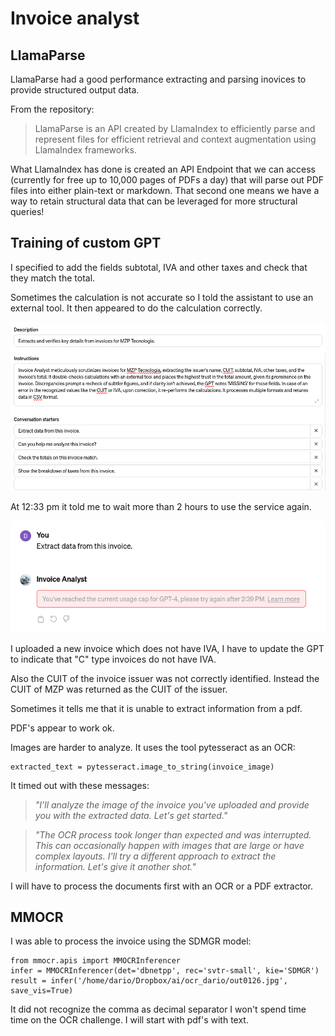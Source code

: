 # Invoice analyst

## LlamaParse

LlamaParse had a good performance extracting and parsing inovices to provide structured output data.

From the repository:

> LlamaParse is an API created by LlamaIndex to efficiently parse and represent files for efficient retrieval and context augmentation using LlamaIndex frameworks.

What LlamaIndex has done is created an API Endpoint that we can access (currently for free up to 10,000 pages of PDFs a day) that will parse out PDF files into either plain-text or markdown. That second one means we have a way to retain structural data that can be leveraged for more structural queries!

## Training of custom GPT

I specified to add the fields subtotal, IVA and other taxes and check that they match the total.

Sometimes the calculation is not accurate so I told the assistant to use an external tool. It then appeared to do the calculation correctly.

![alt text](image.png)

At 12:33 pm it told me to wait more than 2 hours to use the service again.

![alt text](image-1.png)

I uploaded a new invoice which does not have IVA, I have to update the GPT to indicate that "C" type invoices do not have IVA.

Also the CUIT of the invoice issuer was not correctly identified. Instead the CUIT of MZP was returned as the CUIT of the issuer.

Sometimes it tells me that it is unable to extract information from a pdf.

PDF's appear to work ok.

Images are harder to analyze. It uses the tool pytesseract as an OCR:

    extracted_text = pytesseract.image_to_string(invoice_image)

It timed out with these messages:

> *"I’ll analyze the image of the invoice you've uploaded and provide you with the extracted data. Let's get started."*

> *"The OCR process took longer than expected and was interrupted. This can occasionally happen with images that are large or have complex layouts. I'll try a different approach to extract the information. Let's give it another shot."*

I will have to process the documents first with an OCR or a PDF extractor.

## MMOCR

I was able to process the invoice using the SDMGR model:

    from mmocr.apis import MMOCRInferencer
    infer = MMOCRInferencer(det='dbnetpp', rec='svtr-small', kie='SDMGR')
    result = infer('/home/dario/Dropbox/ai/ocr_dario/out0126.jpg', save_vis=True)

It did not recognize the comma as decimal separator
I won't spend time time on the OCR challenge. I will start with pdf's with text.

